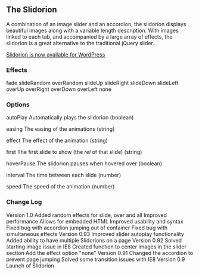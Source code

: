## The Slidorion

A combination of an image slider and an accordion, the slidorion displays beautiful images along with a variable length description. With images linked to each tab, and accompanied by a large array of effects, the slidorion is a great alternative to the traditional jQuery slider.

<a href="http://wordpress.org/extend/plugins/slidorion/">Slidorion is now available for WordPress</a>



### Effects

fade
slideRandom
overRandom
slideUp
slideRight
slideDown
slideLeft
overUp
overRight
overDown
overLeft
none


### Options

autoPlay
Automatically plays the slidorion (boolean)

easing
The easing of the animations (string)

effect
The effect of the animation (string)

first
The first slide to show (the <em>rel</em> of that slide) (string)

hoverPause
The slidorion pauses when hovered over  (boolean)

interval
The time between each slide (number)

speed
The speed of the animation (number)



### Change Log

Version 1.0
	Added random effects for slide, over and all
	Improved performance
	Allows for embedded HTML
	Improved usability and syntax
	Fixed bug with accordion jumping out of container
	Fixed bug with simultaneous effects
Version 0.93
	Improved slider autoplay functionality
	Added ability to have multiple Slidorions on a page
Version 0.92
	Solved starting image issue in IE8
	Created function to center images in the slider section
	Add the effect option "none"
Version 0.91
	Changed the accordion to prevent page jumping
	Solved some transition issues with IE8
Version 0.9
	Launch of Slidorion